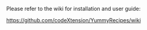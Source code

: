 Please refer to the wiki for installation and user guide:

https://github.com/codeXtension/YummyRecipes/wiki
